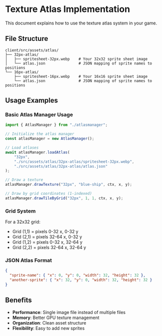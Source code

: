# Texture Atlas Implementation

This document explains how to use the texture atlas system in your game.

## File Structure

```
client/src/assets/atlas/
├── 32px-atlas/
│   ├── spritesheet-32px.webp    # Your 32x32 sprite sheet image
│   └── atlas.json               # JSON mapping of sprite names to positions
└── 16px-atlas/
    ├── spritesheet-16px.webp    # Your 16x16 sprite sheet image
    └── atlas.json               # JSON mapping of sprite names to positions
```

## Usage Examples

### Basic Atlas Manager Usage

```typescript
import { AtlasManager } from "./atlasmanager";

// Initialize the atlas manager
const atlasManager = new AtlasManager();

// Load atlases
await atlasManager.loadAtlas(
    "32px",
    "./src/assets/atlas/32px-atlas/spritesheet-32px.webp",
    "./src/assets/atlas/32px-atlas/atlas.json"
);

// Draw a texture
atlasManager.drawTexture("32px", "blue-ship", ctx, x, y);

// Draw by grid coordinates (1-indexed)
atlasManager.drawTileByGrid("32px", 1, 1, ctx, x, y);
```

### Grid System

For a 32x32 grid:
- Grid (1,1) = pixels 0-32 x, 0-32 y
- Grid (2,1) = pixels 32-64 x, 0-32 y  
- Grid (1,2) = pixels 0-32 x, 32-64 y
- Grid (2,2) = pixels 32-64 x, 32-64 y

### JSON Atlas Format

```json
{
  "sprite-name": { "x": 0, "y": 0, "width": 32, "height": 32 },
  "another-sprite": { "x": 32, "y": 0, "width": 32, "height": 32 }
}
```

## Benefits

- **Performance**: Single image file instead of multiple files
- **Memory**: Better GPU texture management
- **Organization**: Clean asset structure
- **Flexibility**: Easy to add new sprites
